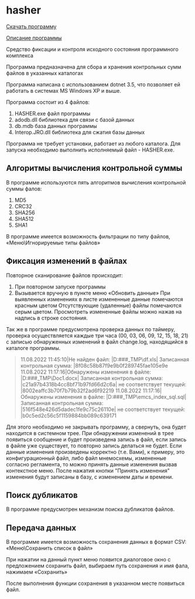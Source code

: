 # hasher

[Скачать программу](https://github.com/ldragon24/hasher/blob/main/PROGRAMM/HASHER.7z "скачать программу")

[Описание программы](https://github.com/ldragon24/hasher/blob/main/PROGRAMM/%D0%9F%D1%80%D0%BE%D0%B3%D1%80%D0%B0%D0%BC%D0%BC%D0%B0%20Hasher.docx "Описание программы")


Средство фиксации и контроля исходного состояния программного комплекса

Программа предназначена для сбора и хранения контрольных сумм файлов в указанных каталогах

Программа написана с использованием dotnet 3.5, что позволяет ей работать в системах MS Windows XP и выше.

Программа состоит из 4 файлов:
1.	HASHER.exe  файл программы
2.	adodb.dll  библиотека для связи с базой данных
3.	db.mdb  база данных программы
4.	Interop.JRO.dll  библиотека для сжатия базы данных


Программа не требует установки, работает из любого каталога. Для запуска необходимо выполнить исполняемый файл - HASHER.exe.

## Алгоритмы вычисления контрольной суммы

В программе используются пять алгоритмов вычисления контрольной суммы фалов:
1.	MD5
2.	CRC32
3.	SHA256
4.	SHA512
5.	SHA1

В программе имеется возможность фильтрации по типу файлов, «Меню\Игнорируемые типы файлов»

## Фиксация изменений в файлах

Повторное сканирование файлов происходит:
1.	При повторном запуске программы
2.	Вызывается вручную в пункте меню «Обновить данные»
При выявленных изменениях в листе измененные данные помечаются красным цветом
Отсутствующие (удаленные) файлы помечаются серым цветом.
Просмотреть измененные файлы можно нажав на надпись в строке состояния.

Так же в программе предусмотрена проверка данных по таймеру, проверка осуществляется каждые три часа (00, 03, 06, 09, 12, 15, 18, 21) с записью обнаруженных изменений в файл change.log, находящийся в каталоге программы.

>11.08.2022 11:45:10|Не найден файл: |D:\###\_TMP\df.xls| Записанная контрольная сумма: |8f08c58b87f9e9b0f289745fae105e9e
>11.08.2022 11:17:16|Обнаружены изменения в файле: |D:\###\_TMP\Doc1.docx| Записанная контрольная сумма: |c21a97b4318b4cc8bf71b97fd66d2c6a| не соответствует текущей: |8002eaffc3b70f7b79b32f2ad6f92219
>11.08.2022 11:17:16|Обнаружены изменения в файле: |D:\###\_TMP\emcs_index_sql.sql| Записанная контрольная сумма: |516f548e426d5dadec1fe9c75c26110e| не соответствует текущей: |b0c5ed2c56c5f1159884bb089c639171

Для этого необходимо не закрывать программу, а свернуть, она будет находится в системном трее.
При обнаружении изменений в трее появиться сообщение и будет произведена запись в файл, если запись в файле уже существует, то повторно запись делаться не будет. 
Если данные изменения произведены корректно (т.е. Вами), к примеру, это конфигурационный файл, либо файл мнемосхемы, измененные согласно регламента, то можно принять данные изменения вызвав контекстное меню.
После нажатия кнопки "Принять изменения" изменения будут записаны в базу, с изменением даты и времени.

## Поиск дубликатов
 В программе предусмотрен механизм поиска дубликатов файлов.
 
 
## Передача данных

В программе имеется возможность сохранения данных в формат CSV:
«Меню\Сохранить список в файл»
 
При нажатии на данный пункт меню появится диалоговое окно с предложением сохранить файл, выбираем путь сохранения и имя фала, нажимаем «Сохранить»
 
После выполнения функции сохранения в указанном месте появиться файл.

 
 



